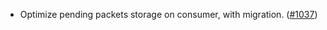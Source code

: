 - Optimize pending packets storage on consumer, with migration.
  ([\#1037](https://github.com/cosmos/interchain-security/pull/1037))